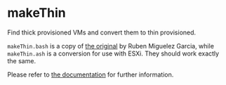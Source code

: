 makeThin
========

Find thick provisioned VMs and convert them to thin provisioned.

`makeThin.bash` is a copy of [the original](http://vmutils.t15.org/makeThin.Documentation/makeThin.Documentation.html#toc32) by Ruben Miguelez Garcia, while `makeThin.ash` is a conversion for use with ESXi. They should work exactly the same.

Please refer to [the documentation](http://vmutils.t15.org/makeThin.Documentation/makeThin.Documentation.html) for further information.
